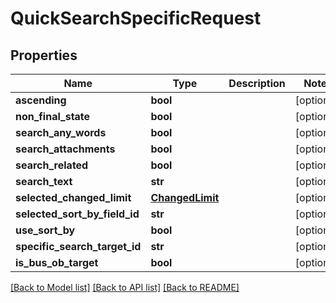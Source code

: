 # QuickSearchSpecificRequest

## Properties
Name | Type | Description | Notes
------------ | ------------- | ------------- | -------------
**ascending** | **bool** |  | [optional] 
**non_final_state** | **bool** |  | [optional] 
**search_any_words** | **bool** |  | [optional] 
**search_attachments** | **bool** |  | [optional] 
**search_related** | **bool** |  | [optional] 
**search_text** | **str** |  | [optional] 
**selected_changed_limit** | [**ChangedLimit**](ChangedLimit.md) |  | [optional] 
**selected_sort_by_field_id** | **str** |  | [optional] 
**use_sort_by** | **bool** |  | [optional] 
**specific_search_target_id** | **str** |  | [optional] 
**is_bus_ob_target** | **bool** |  | [optional] 

[[Back to Model list]](../README.md#documentation-for-models) [[Back to API list]](../README.md#documentation-for-api-endpoints) [[Back to README]](../README.md)


